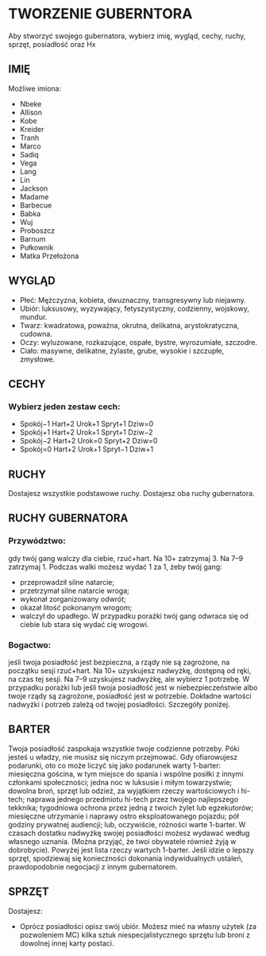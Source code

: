 # TWORZENIE GUBERNTORA

Aby stworzyć swojego gubernatora, wybierz imię, wygląd, cechy, ruchy, sprzęt, posiadłość oraz Hx

## IMIĘ

Możliwe imiona:

- Nbeke
- Allison
-  Kobe
- Kreider
-  Tranh
- Marco
- Sadiq
- Vega
- Lang
- Lin
- Jackson
- Madame
- Barbecue
- Babka
- Wuj
- Proboszcz
- Barnum
- Pułkownik
- Matka Przełożona

## WYGLĄD

- Płeć: Mężczyzna, kobieta, dwuznaczny, transgresywny lub niejawny.
- Ubiór: luksusowy, wyzywający, fetyszystyczny, codzienny, wojskowy, mundur.
- Twarz:  kwadratowa, poważna, okrutna, delikatna, arystokratyczna, cudowna.
- Oczy: wyluzowane, rozkazujące, ospałe, bystre, wyrozumiałe, szczodre.
- Ciało:  masywne, delikatne, żylaste, grube, wysokie i szczupłe, zmysłowe.

## CECHY

### Wybierz jeden zestaw cech:

- Spokój−1 Hart+2 Urok+1 Spryt+1 Dziw=0
- Spokój+1 Hart+2 Urok+1 Spryt+1 Dziw−2
- Spokój−2 Hart+2 Urok=0 Spryt+2 Dziw=0
- Spokój=0 Hart+2 Urok+1 Spryt−1 Dziw+1

## RUCHY

Dostajesz wszystkie podstawowe ruchy.
Dostajesz oba ruchy gubernatora. 


## RUCHY GUBERNATORA

### Przywództwo:
gdy twój gang walczy dla ciebie, rzuć+hart. Na 10+ zatrzymaj 3.
Na 7–9 zatrzymaj 1. Podczas walki możesz wydać 1 za 1, żeby twój gang:
- przeprowadził silne natarcie;
- przetrzymał silne natarcie wroga;
- wykonał zorganizowany odwrót;
- okazał litość pokonanym wrogom;
- walczył do upadłego.
W przypadku porażki twój gang odwraca się od ciebie lub stara się wydać cię
wrogowi.

### Bogactwo:
jeśli twoja posiadłość jest bezpieczna, a rządy nie są zagrożone,
na początku sesji rzuć+hart. Na 10+ uzyskujesz nadwyżkę, dostępną od ręki, na
czas tej sesji. Na 7–9 uzyskujesz nadwyżkę, ale wybierz 1 potrzebę. W przypadku
porażki lub jeśli twoja posiadłość jest w niebezpieczeństwie albo twoje rządy są
zagrożone, posiadłość jest w potrzebie. Dokładne wartości nadwyżki i potrzeb
zależą od twojej posiadłości. Szczegóły poniżej.


## BARTER
Twoja posiadłość zaspokaja wszystkie twoje codzienne potrzeby. Póki jesteś
u władzy, nie musisz się niczym przejmować.
Gdy ofiarowujesz podarunki, oto co może liczyć się jako podarunek warty
1-barter: miesięczna gościna, w tym miejsce do spania i wspólne posiłki z innymi
członkami społeczności; jedna noc w luksusie i miłym towarzystwie; dowolna broń,
sprzęt lub odzież, za wyjątkiem rzeczy wartościowych i hi-tech; naprawa jednego
przedmiotu hi-tech przez twojego najlepszego tekknika; tygodniowa ochrona przez
jedną z twoich żylet lub egzekutorów; miesięczne utrzymanie i naprawy ostro eksploatowanego pojazdu; pół godziny prywatnej audiencji; lub, oczywiście, różności warte
1-barter.
W czasach dostatku nadwyżkę swojej posiadłości możesz wydawać według
własnego uznania. (Można przyjąć, że twoi obywatele również żyją w dobrobycie). Powyżej jest lista rzeczy wartych 1-barter. Jeśli idzie o lepszy sprzęt, spodziewaj się konieczności dokonania indywidualnych ustaleń, prawdopodobnie
negocjacji z innym gubernatorem.


## SPRZĘT

Dostajesz:

- Oprócz posiadłości opisz swój ubiór.
Możesz mieć na własny użytek (za pozwoleniem MC) kilka sztuk niespecjalistycznego sprzętu lub broni z dowolnej innej karty postaci.
